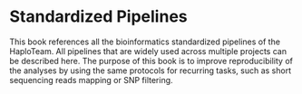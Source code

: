 # Standardized Pipelines

This book references all the bioinformatics standardized pipelines of the HaploTeam. All pipelines that are widely used across multiple projects can be described here. The purpose of this book is to improve reproducibility of the analyses by using the same protocols for recurring tasks, such as short sequencing reads mapping or SNP filtering. 
